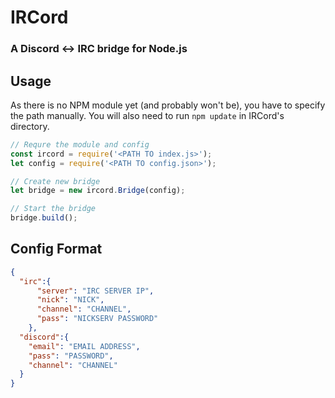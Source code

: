 # IRCord

### A Discord <-> IRC bridge for Node.js

## Usage

As there is no NPM module yet (and probably won't be), you have to specify the path manually. You will also need to run `npm update` in IRCord's directory.

``` js
// Requre the module and config
const ircord = require('<PATH TO index.js>');
let config = require('<PATH TO config.json>');

// Create new bridge
let bridge = new ircord.Bridge(config);

// Start the bridge
bridge.build();

```

## Config Format

``` json
{
  "irc":{
      "server": "IRC SERVER IP",
      "nick": "NICK",
      "channel": "CHANNEL",
      "pass": "NICKSERV PASSWORD"
    },
  "discord":{
    "email": "EMAIL ADDRESS",
    "pass": "PASSWORD",
    "channel": "CHANNEL"
  }
}
```

